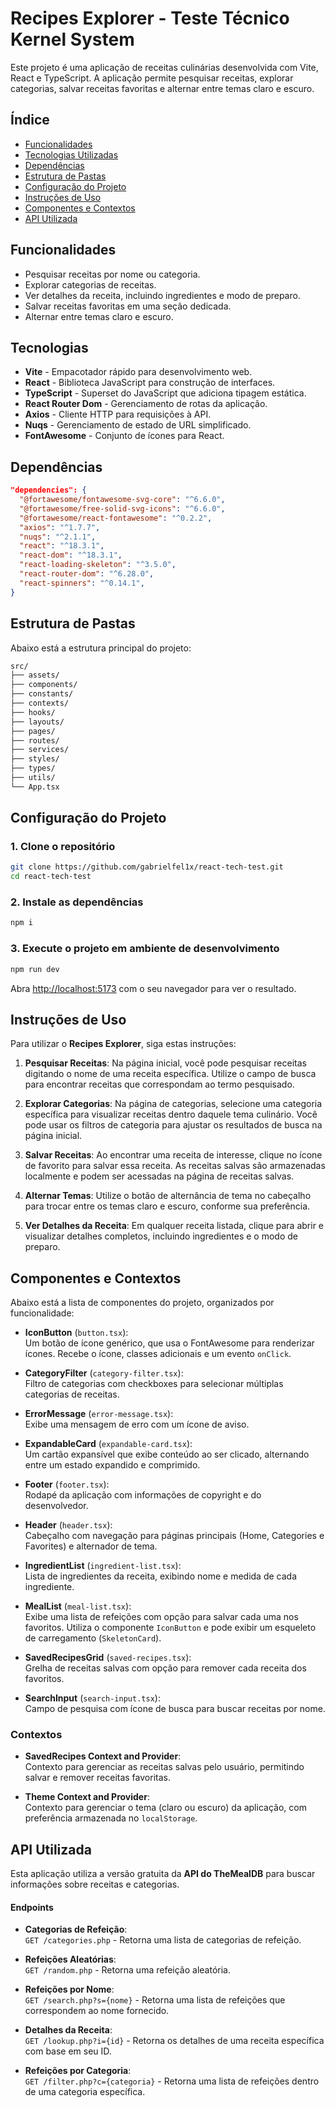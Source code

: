 # Recipes Explorer - Teste Técnico Kernel System

Este projeto é uma aplicação de receitas culinárias desenvolvida com Vite, React e TypeScript. A aplicação permite pesquisar receitas, explorar categorias, salvar receitas favoritas e alternar entre temas claro e escuro.

## Índice

- [Funcionalidades](#funcionalidades)
- [Tecnologias Utilizadas](#tecnologias)
- [Dependências](#dependências)
- [Estrutura de Pastas](#estrutura-de-pastas)
- [Configuração do Projeto](#configuração-do-projeto)
- [Instruções de Uso](#instruções-de-uso)
- [Componentes e Contextos](#componentes-e-contextos)
- [API Utilizada](#api-utilizada)

## Funcionalidades

- Pesquisar receitas por nome ou categoria.
- Explorar categorias de receitas.
- Ver detalhes da receita, incluindo ingredientes e modo de preparo.
- Salvar receitas favoritas em uma seção dedicada.
- Alternar entre temas claro e escuro.

## Tecnologias

- **Vite** - Empacotador rápido para desenvolvimento web.
- **React** - Biblioteca JavaScript para construção de interfaces.
- **TypeScript** - Superset do JavaScript que adiciona tipagem estática.
- **React Router Dom** - Gerenciamento de rotas da aplicação.
- **Axios** - Cliente HTTP para requisições à API.
- **Nuqs** - Gerenciamento de estado de URL simplificado.
- **FontAwesome** - Conjunto de ícones para React.

## Dependências

```json
"dependencies": {
  "@fortawesome/fontawesome-svg-core": "^6.6.0",
  "@fortawesome/free-solid-svg-icons": "^6.6.0",
  "@fortawesome/react-fontawesome": "^0.2.2",
  "axios": "^1.7.7",
  "nuqs": "^2.1.1",
  "react": "^18.3.1",
  "react-dom": "^18.3.1",
  "react-loading-skeleton": "^3.5.0",
  "react-router-dom": "^6.28.0",
  "react-spinners": "^0.14.1",
}
```

## Estrutura de Pastas

Abaixo está a estrutura principal do projeto:

```bash
src/
├── assets/
├── components/
├── constants/
├── contexts/
├── hooks/
├── layouts/
├── pages/
├── routes/
├── services/
├── styles/
├── types/
├── utils/
└── App.tsx
```

## Configuração do Projeto

### 1. Clone o repositório

```bash
git clone https://github.com/gabrielfel1x/react-tech-test.git
cd react-tech-test
```

### 2. Instale as dependências

```bash
npm i
```

### 3. Execute o projeto em ambiente de desenvolvimento

```bash
npm run dev
```

Abra [http://localhost:5173](http://localhost:5173) com o seu navegador para ver o resultado.

## Instruções de Uso

Para utilizar o **Recipes Explorer**, siga estas instruções:

1. **Pesquisar Receitas**: Na página inicial, você pode pesquisar receitas digitando o nome de uma receita específica. Utilize o campo de busca para encontrar receitas que correspondam ao termo pesquisado.

2. **Explorar Categorias**: Na página de categorias, selecione uma categoria específica para visualizar receitas dentro daquele tema culinário. Você pode usar os filtros de categoria para ajustar os resultados de busca na página inicial.

3. **Salvar Receitas**: Ao encontrar uma receita de interesse, clique no ícone de favorito para salvar essa receita. As receitas salvas são armazenadas localmente e podem ser acessadas na página de receitas salvas.

4. **Alternar Temas**: Utilize o botão de alternância de tema no cabeçalho para trocar entre os temas claro e escuro, conforme sua preferência.

5. **Ver Detalhes da Receita**: Em qualquer receita listada, clique para abrir e visualizar detalhes completos, incluindo ingredientes e o modo de preparo.

## Componentes e Contextos

Abaixo está a lista de componentes do projeto, organizados por funcionalidade:

- **IconButton** (`button.tsx`):  
  Um botão de ícone genérico, que usa o FontAwesome para renderizar ícones. Recebe o ícone, classes adicionais e um evento `onClick`.

- **CategoryFilter** (`category-filter.tsx`):  
  Filtro de categorias com checkboxes para selecionar múltiplas categorias de receitas.

- **ErrorMessage** (`error-message.tsx`):  
  Exibe uma mensagem de erro com um ícone de aviso.

- **ExpandableCard** (`expandable-card.tsx`):  
  Um cartão expansível que exibe conteúdo ao ser clicado, alternando entre um estado expandido e comprimido.

- **Footer** (`footer.tsx`):  
  Rodapé da aplicação com informações de copyright e do desenvolvedor.

- **Header** (`header.tsx`):  
  Cabeçalho com navegação para páginas principais (Home, Categories e Favorites) e alternador de tema.

- **IngredientList** (`ingredient-list.tsx`):  
  Lista de ingredientes da receita, exibindo nome e medida de cada ingrediente.

- **MealList** (`meal-list.tsx`):  
  Exibe uma lista de refeições com opção para salvar cada uma nos favoritos. Utiliza o componente `IconButton` e pode exibir um esqueleto de carregamento (`SkeletonCard`).

- **SavedRecipesGrid** (`saved-recipes.tsx`):  
  Grelha de receitas salvas com opção para remover cada receita dos favoritos.

- **SearchInput** (`search-input.tsx`):  
  Campo de pesquisa com ícone de busca para buscar receitas por nome.

### Contextos

- **SavedRecipes Context and Provider**:  
  Contexto para gerenciar as receitas salvas pelo usuário, permitindo salvar e remover receitas favoritas.

- **Theme Context and Provider**:  
  Contexto para gerenciar o tema (claro ou escuro) da aplicação, com preferência armazenada no `localStorage`.

## API Utilizada

Esta aplicação utiliza a versão gratuita da **API do TheMealDB** para buscar informações sobre receitas e categorias.

#### Endpoints

- **Categorias de Refeição**:  
  `GET /categories.php` - Retorna uma lista de categorias de refeição.

- **Refeições Aleatórias**:  
  `GET /random.php` - Retorna uma refeição aleatória.

- **Refeições por Nome**:  
  `GET /search.php?s={nome}` - Retorna uma lista de refeições que correspondem ao nome fornecido.

- **Detalhes da Receita**:  
  `GET /lookup.php?i={id}` - Retorna os detalhes de uma receita específica com base em seu ID.

- **Refeições por Categoria**:  
  `GET /filter.php?c={categoria}` - Retorna uma lista de refeições dentro de uma categoria específica.
